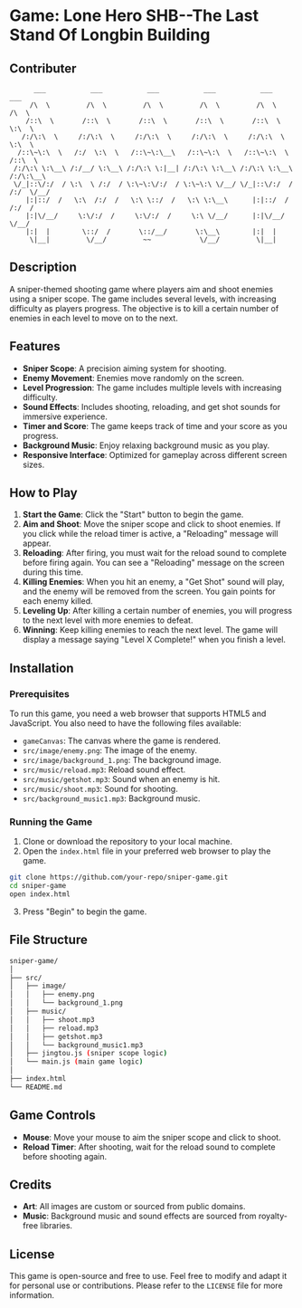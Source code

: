 # Game: Lone Hero SHB--The Last Stand Of Longbin Building
## Contributer
```
      ___           ___           ___           ___           ___           ___     
     /\  \         /\  \         /\  \         /\  \         /\  \         /\  \    
    /::\  \       /::\  \       /::\  \       /::\  \       /::\  \        \:\  \   
   /:/\:\  \     /:/\:\  \     /:/\:\  \     /:/\:\  \     /:/\:\  \        \:\  \  
  /::\~\:\  \   /:/  \:\  \   /::\~\:\__\   /::\~\:\  \   /::\~\:\  \       /::\  \ 
 /:/\:\ \:\__\ /:/__/ \:\__\ /:/\:\ \:|__| /:/\:\ \:\__\ /:/\:\ \:\__\     /:/\:\__\
 \/_|::\/:/  / \:\  \ /:/  / \:\~\:\/:/  / \:\~\:\ \/__/ \/_|::\/:/  /    /:/  \/__/
    |:|::/  /   \:\  /:/  /   \:\ \::/  /   \:\ \:\__\      |:|::/  /    /:/  /     
    |:|\/__/     \:\/:/  /     \:\/:/  /     \:\ \/__/      |:|\/__/     \/__/      
    |:|  |        \::/  /       \::/__/       \:\__\        |:|  |                  
     \|__|         \/__/         ~~            \/__/         \|__|                  
```
   

## Description

A sniper-themed shooting game where players aim and shoot enemies using a sniper scope. The game includes several levels, with increasing difficulty as players progress. The objective is to kill a certain number of enemies in each level to move on to the next.

## Features

- **Sniper Scope**: A precision aiming system for shooting.
- **Enemy Movement**: Enemies move randomly on the screen.
- **Level Progression**: The game includes multiple levels with increasing difficulty.
- **Sound Effects**: Includes shooting, reloading, and get shot sounds for immersive experience.
- **Timer and Score**: The game keeps track of time and your score as you progress.
- **Background Music**: Enjoy relaxing background music as you play.
- **Responsive Interface**: Optimized for gameplay across different screen sizes.

## How to Play

1. **Start the Game**: Click the "Start" button to begin the game.
2. **Aim and Shoot**: Move the sniper scope and click to shoot enemies. If you click while the reload timer is active, a "Reloading" message will appear.
3. **Reloading**: After firing, you must wait for the reload sound to complete before firing again. You can see a "Reloading" message on the screen during this time.
4. **Killing Enemies**: When you hit an enemy, a "Get Shot" sound will play, and the enemy will be removed from the screen. You gain points for each enemy killed.
5. **Leveling Up**: After killing a certain number of enemies, you will progress to the next level with more enemies to defeat.
6. **Winning**: Keep killing enemies to reach the next level. The game will display a message saying "Level X Complete!" when you finish a level.

## Installation

### Prerequisites

To run this game, you need a web browser that supports HTML5 and JavaScript. You also need to have the following files available:

- `gameCanvas`: The canvas where the game is rendered.
- `src/image/enemy.png`: The image of the enemy.
- `src/image/background_1.png`: The background image.
- `src/music/reload.mp3`: Reload sound effect.
- `src/music/getshot.mp3`: Sound when an enemy is hit.
- `src/music/shoot.mp3`: Sound for shooting.
- `src/background_music1.mp3`: Background music.

### Running the Game

1. Clone or download the repository to your local machine.
2. Open the `index.html` file in your preferred web browser to play the game.

```bash
git clone https://github.com/your-repo/sniper-game.git
cd sniper-game
open index.html
```

3. Press "Begin" to begin the game.

## File Structure

```bash
sniper-game/
│
├── src/
│   ├── image/
│   │   ├── enemy.png
│   │   └── background_1.png
│   ├── music/
│   │   ├── shoot.mp3
│   │   ├── reload.mp3
│   │   ├── getshot.mp3
│   │   └── background_music1.mp3
│   ├── jingtou.js (sniper scope logic)
│   └── main.js (main game logic)
│
├── index.html
└── README.md
```

## Game Controls

- **Mouse**: Move your mouse to aim the sniper scope and click to shoot.
- **Reload Timer**: After shooting, wait for the reload sound to complete before shooting again.

## Credits

- **Art**: All images are custom or sourced from public domains.
- **Music**: Background music and sound effects are sourced from royalty-free libraries.

## License

This game is open-source and free to use. Feel free to modify and adapt it for personal use or contributions. Please refer to the `LICENSE` file for more information.

